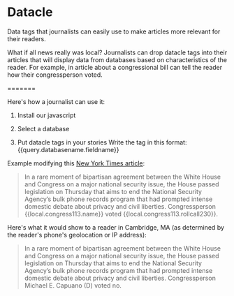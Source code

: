 Datacle
=======

Data tags that journalists can easily use to make articles more relevant for their readers. 

What if all news really was local? Journalists can drop datacle tags into their articles that will display data from databases based on characteristics of the reader. For example, in article about a congressional bill can tell the reader how their congressperson voted. 


=======

Here's how a journalist can use it:

1. Install our javascript
             <script src="http://reported.today/js/datacle.js"></script>
2. Select a database

3. Put datacle tags in your stories
Write the tag in this format: {{query.databasename.fieldname}}

Example modifying this [New York Times article](http://www.nytimes.com/2014/05/23/us/politics/house-votes-to-limit-nsas-collection-of-phone-data.html):


> In a rare moment of bipartisan agreement between the White House and Congress on a major national security issue, the House passed legislation on Thursday that aims to end the National Security Agency’s bulk phone records program that had prompted intense domestic debate about privacy and civil liberties. Congressperson {{local.congress113.name}} voted {{local.congress113.rollcall230}}.

Here's what it would show to a reader in Cambridge, MA (as determined by the reader's phone's geolocation or IP address):

> In a rare moment of bipartisan agreement between the White House and Congress on a major national security issue, the House passed legislation on Thursday that aims to end the National Security Agency’s bulk phone records program that had prompted intense domestic debate about privacy and civil liberties. Congressperson Michael E. Capuano (D) voted no.

